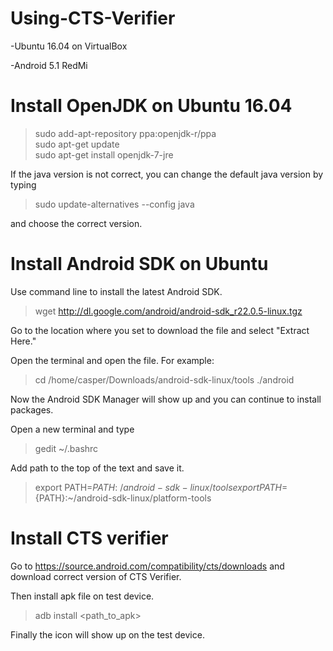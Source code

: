# Using-CTS-Verifier


-Ubuntu 16.04 on VirtualBox

-Android 5.1 RedMi

# Install OpenJDK on Ubuntu 16.04

>sudo add-apt-repository ppa:openjdk-r/ppa  
>sudo apt-get update   
>sudo apt-get install openjdk-7-jre  

If the java version is not correct, you can change the default java version by typing

>sudo update-alternatives --config java

and choose the correct version.

# Install Android SDK on Ubuntu

Use command line to install the latest Android SDK.

>wget http://dl.google.com/android/android-sdk_r22.0.5-linux.tgz

Go to the location where you set to download the file and select "Extract Here." 

Open the terminal and open the file. For example:

> cd /home/casper/Downloads/android-sdk-linux/tools
> ./android

Now the Android SDK Manager will show up and you can continue to install packages.

Open a new terminal and type

>gedit ~/.bashrc

Add path to the top of the text and save it.

> export PATH=${PATH}:~/android-sdk-linux/tools
> export PATH=${PATH}:~/android-sdk-linux/platform-tools


# Install CTS verifier

Go to https://source.android.com/compatibility/cts/downloads and download correct version of CTS Verifier.

Then install apk file on test device.

>adb install <path_to_apk>

Finally the icon will show up on the test device.

